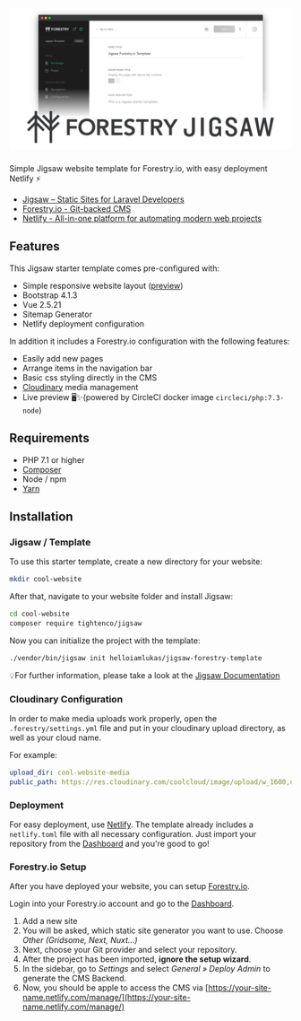 # ![Jigsaw template for Forestry.io](jigsaw-forestry-template.png)
Simple Jigsaw website template for Forestry.io, with easy deployment Netlify ⚡️
- [Jigsaw – Static Sites for Laravel Developers](https://jigsaw.tighten.co/)
- [Forestry.io - Git-backed CMS](https://forestry.io/)
- [Netlify - All-in-one platform for automating modern web projects](https://www.netlify.com/)

## Features

This Jigsaw starter template comes pre-configured with:
- Simple responsive website layout ([preview](https://jigsaw-forestry-template.netlify.com))
- Bootstrap 4.1.3
- Vue 2.5.21
- Sitemap Generator
- Netlify deployment configuration

In addition it includes a Forestry.io configuration with the following features:
- Easily add new pages
- Arrange items in the navigation bar
- Basic css styling directly in the CMS 
- [Cloudinary](https://cloudinary.com/) media management
- Live preview 🖥✨(powered by CircleCI docker image `circleci/php:7.3-node`)  

## Requirements
- PHP 7.1 or higher
- [Composer](https://getcomposer.org/)
- Node / npm
- [Yarn](https://yarnpkg.com/)

## Installation
### Jigsaw / Template
To use this starter template, create a new directory for your website:
```bash
mkdir cool-website
```

After that, navigate to your website folder and install Jigsaw:
```bash
cd cool-website
composer require tightenco/jigsaw
```

Now you can initialize the project with the template:
```bash
./vendor/bin/jigsaw init helloiamlukas/jigsaw-forestry-template
```

💡For further information, please take a look at the [Jigsaw Documentation](https://jigsaw.tighten.co/docs/installation/)

### Cloudinary Configuration

In order to make media uploads work properly, open the `.forestry/settings.yml` file and put in your cloudinary upload directory, as well as your cloud name.

For example: 

```yaml
upload_dir: cool-website-media
public_path: https://res.cloudinary.com/coolcloud/image/upload/w_1600,q_auto,c_limit
```

### Deployment
For easy deployment, use [Netlify](https://www.netlify.com/). The template already includes a `netlify.toml` file with all necessary configuration. Just import your repository from the [Dashboard](https://app.netlify.com/) and you're good to go!

### Forestry.io Setup

After you have deployed your website, you can setup [Forestry.io](https://forestry.io/).

Login into your Forestry.io account and go to the [Dashboard](https://app.forestry.io/dashboard/).

1. Add a new site
2. You will be asked, which static site generator you want to use. Choose *Other (Gridsome, Next, Nuxt…)*
3. Next, choose your Git provider and select your repository.
4. After the project has been imported, **ignore the setup wizard**.
5. In the sidebar, go to *Settings* and select *General » Deploy Admin* to generate the CMS Backend.
6. Now, you should be apple to access the CMS via [https://your-site-name.netlify.com/manage/](https://your-site-name.netlify.com/manage/)
